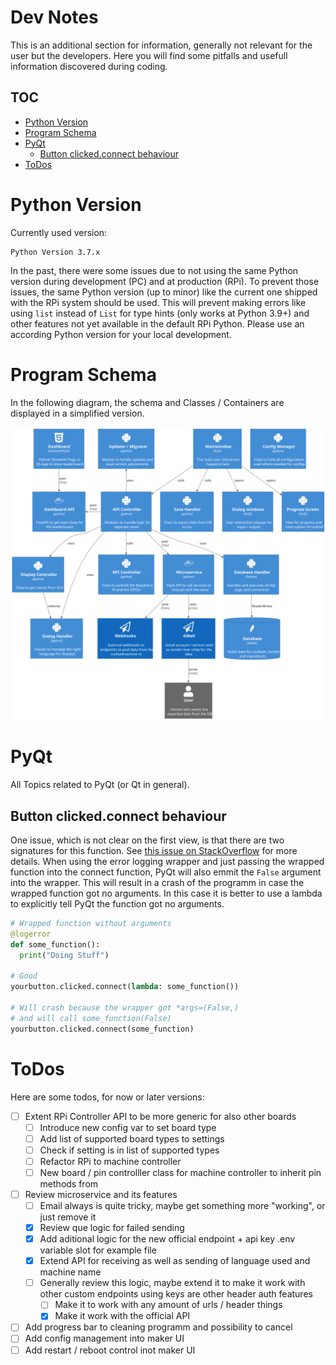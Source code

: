 # Dev Notes <!-- omit in toc -->

This is an additional section for information, generally not relevant for the user but the developers. Here you will find some pitfalls and usefull information discovered during coding.

## TOC  <!-- omit in toc -->

- [Python Version](#python-version)
- [Program Schema](#program-schema)
- [PyQt](#pyqt)
  - [Button clicked.connect behaviour](#button-clickedconnect-behaviour)
- [ToDos](#todos)


# Python Version

Currently used version:

```
Python Version 3.7.x
```

In the past, there were some issues due to not using the same Python version during development (PC) and at production (RPi). To prevent those issues, the same Python version (up to minor) like the current one shipped with the RPi system should be used. This will prevent making errors like using `list` instead of `List` for type hints (only works at Python 3.9+) and other features not yet available in the default RPi Python. Please use an according Python version for your local development.

# Program Schema

In the following diagram, the schema and Classes / Containers are displayed in a simplified version.

![ProgramSchema](diagrams/out/ProgramSchema.svg)

# PyQt

All Topics related to PyQt (or Qt in general).

## Button clicked.connect behaviour

One issue, which is not clear on the first view, is that there are two signatures for this function. See [this issue on StackOverflow](https://stackoverflow.com/questions/53110309/qpushbutton-clicked-fires-twice-when-autowired-using-ui-form/53110495#53110495) for more details. When using the error logging wrapper and just passing the wrapped function into the connect function, PyQt will also emmit the `False` argument into the wrapper. This will result in a crash of the programm in case the wrapped function got no arguments. In this case it is better to use a lambda to explicitly tell PyQt the function got no arguments.

```Python
# Wrapped function without arguments
@logerror
def some_function():
  print("Doing Stuff")

# Good
yourbutton.clicked.connect(lambda: some_function())

# Will crash because the wrapper got *args=(False,)
# and will call some_function(False)
yourbutton.clicked.connect(some_function)
```


# ToDos

Here are some todos, for now or later versions:

- [ ] Extent RPi Controller API to be more generic for also other boards
  - [ ] Introduce new config var to set board type
  - [ ] Add list of supported board types to settings
  - [ ] Check if setting is in list of supported types
  - [ ] Refactor RPi to machine controller
  - [ ] New board / pin controlller class for machine controller to inherit pin methods from
- [ ] Review microservice and its features
  - [ ] Email always is quite tricky, maybe get something more "working", or just remove it
  - [x] Review que logic for failed sending
  - [x] Add aditional logic for the new official endpoint + api key .env variable slot for example file
  - [x] Extend API for receiving as well as sending of language used and machine name
  - [ ] Generally review this logic, maybe extend it to make it work with other custom endpoints using keys are other header auth features
    - [ ] Make it to work with any amount of urls / header things
    - [x] Make it work with the official API
- [ ] Add progress bar to cleaning programm and possibility to cancel
- [ ] Add config management into maker UI
- [ ] Add restart / reboot control inot maker UI  
